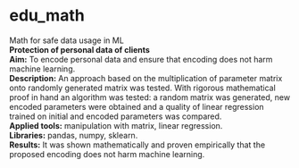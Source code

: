# edu_math  
Math for safe data usage in ML  
**Protection of personal data of clients**  
**Aim:** To encode personal data and ensure that encoding does not harm machine learning.  
**Description:** An approach based on the multiplication of parameter matrix onto randomly generated matrix was tested. With rigorous mathematical proof in hand an algorithm was tested: a random matrix was generated, new encoded parameters were obtained and a quality of linear regression trained on initial and encoded parameters was compared.  
**Applied tools:** manipulation with matrix, linear regression.  
**Libraries:** pandas, numpy, sklearn.  
**Results:** It was shown mathematically and proven empirically that the proposed encoding does not harm machine learning.  
